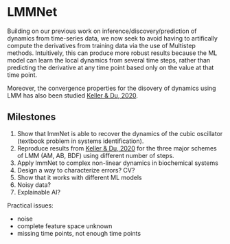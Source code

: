 # LMMNet

Building on our previous work on inference/discovery/prediction of dynamics from time-series data, we now seek to avoid having to artifically compute the derivatives from training data via the use of Multistep methods. Intuitively, this can produce more robust results because the ML model can learn the local dynamics from several time steps, rather than predicting the derivative at any time point based only on the value at that time point.

Moreover, the convergence properties for the disovery of dynamics using LMM has also been studied [Keller & Du, 2020](https://arxiv.org/abs/1912.12728).

## Milestones

1. Show that lmmNet is able to recover the dynamics of the cubic oscillator (textbook problem in systems identification).
2. Reproduce results from [Keller & Du, 2020](https://arxiv.org/abs/1912.12728) for the three major schemes of LMM (AM, AB, BDF) using different number of steps.
3. Apply lmmNet to complex non-linear dynamics in biochemical systems
4. Design a way to characterize errors? CV?
5. Show that it works with different ML models
6. Noisy data?
7. Explainable AI?

Practical issues:
* noise
* complete feature space unknown
* missing time points, not enough time points